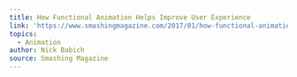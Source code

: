 ```yaml
---
title: How Functional Animation Helps Improve User Experience
link: 'https://www.smashingmagazine.com/2017/01/how-functional-animation-helps-improve-user-experience/'
topics:
  - Animation
author: Nick Babich
source: Smashing Magazine
---
```

​
